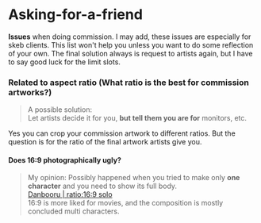 # Asking-for-a-friend  
**Issues** when doing commission. I may add, these issues are especially for skeb clients. This list won't help you unless you want to do some reflection of your own. The final solution always is request to artists again, but I have to say good luck for the limit slots.
### Related to aspect ratio (What ratio is the best for commission artworks?)
> A possible solution:  
> Let artists decide it for you, **but tell them you are for** monitors, etc.

Yes you can crop your commission artwork to different ratios. But the question is for the ratio of the final artwork artists give you.
#### Does 16:9 photographically ugly?
> My opinion:
> Possibly happened when you tried to make only **one character** and you need to show its full body.  
> [Danbooru | ratio:16:9 solo](https://danbooru.donmai.us/posts?page=16&tags=ratio%3A16%3A9+solo)  
> 16:9 is more liked for movies, and the composition is mostly concluded multi characters.
